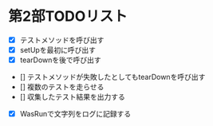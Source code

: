 # 第2部TODOリスト

- [x] テストメソッドを呼び出す
- [x] setUpを最初に呼び出す
- [x] tearDownを後で呼び出す
- [] テストメソッドが失敗したとしてもtearDownを呼び出す
- [] 複数のテストを走らせる
- [] 収集したテスト結果を出力する
- [x] WasRunで文字列をログに記録する